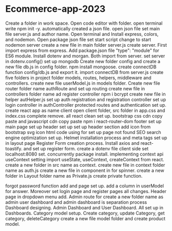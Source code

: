 # Ecommerce-app-2023
Create a folder in work space.
Open code editor with folder.
open terminal write npm init -y.
automatically created a json file.
open json file 
set main file server.js and author name.
Open terminal and Install express, colors, and nodemon.
Open package json file set start script change to start nodemon server 
create a new file in main folder server.js
create server.
First import express from express.
Add package.json file "type": "module" for ES6 module.
Install dotenv and morgan. Both import from server.
set server in  dotenv.config()
set up mongodb 
Create new folder config and create a new file db.js in config folder.
npm install mongoose.
create connectDB function config/db.js and export it.
import connectDB from server.js
create five folders in project folder models, routes, helpers, middleware and controllers.
create new file userModel.js in models folder.
Create new file router folder name authRoute and set up routing
create new file in controllers folder name ad register controller
npm i bcrypt 
create new file in helper autHelper.js
set up auth registration and registration controller
set up login controller in authController
protected routes and authentication set up.
create react app as name client
open client folder, src folder in app.css and index.css complete remove.
all react clean set up.
bootstrap css cdn copy paste and javascript cdn copy paste 
npm i react-router-dom
footer set up 
main page set up
header set up
set up header section add icon from bootstrap svg icon html code using for 
set up page not found 
SEO search engine optimization set up.
Helmet installation process and meta tags set up in layout page
Register Form creation process.
Install axios and react-toastify. and set up register form.
create a dotenv file client side set localhost:8080 set.
concurrently package install.
implementing context api
useContext setting
import useState, useContext, createContext from react.
create a new folder in src name as context.
create new file in context folder name as auth.js
create a new file in component in for spinner.
create a new folder in Layout folder name as Private.js create private function.

forgot password function add and page set up. add a column in userModel for answer.
Moreover set login page and register pages all changes.
Header page in dropdown menu add.
Admin route for create a new folder name as admin
user dashboard and admin dashboard is separation process
Dashboard designing.
Admin Dashboard and User Dashboard.
All set up in Dashboards.
Category model setup.
Create category, update Category, get category, deleteCategory
create a new file model folder and create product model.